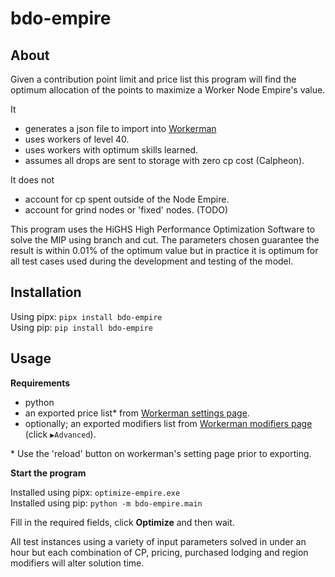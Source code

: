 # bdo-empire

## About

Given a contribution point limit and price list this program will find the
optimum allocation of the points to maximize a Worker Node Empire's value.

It
  - generates a json file to import into [Workerman][workerman]
  - uses workers of level 40.
  - uses workers with optimum skills learned.
  - assumes all drops are sent to storage with zero cp cost (Calpheon).

It does not
  - account for cp spent outside of the Node Empire.
  - account for grind nodes or 'fixed' nodes. (TODO)

This program uses the HiGHS High Performance Optimization Software to solve
the MIP using branch and cut. The parameters chosen guarantee the result is
within 0.01% of the optimum value but in practice it is optimum for all test
cases used during the development and testing of the model.

## Installation

Using pipx: `pipx install bdo-empire`  
Using pip: `pip install bdo-empire`

## Usage

**Requirements**
  - python
  - an exported price list* from [Workerman settings page][settings].
  - optionally; an exported modifiers list from [Workerman modifiers page][modifiers]
    (click `▶Advanced`).

\* Use the 'reload' button on workerman's setting page prior to exporting.

**Start the program**

Installed using pipx: `optimize-empire.exe`  
Installed using pip: `python -m bdo-empire.main`


Fill in the required fields, click **Optimize** and then wait.

All test instances using a variety of input parameters solved in under an hour
but each combination of CP, pricing, purchased lodging and region modifiers
will alter solution time.


[workerman]:https://shrddr.github.io/workerman
[settings]:https://shrddr.github.io/workerman/settings
[modifiers]:https://shrddr.github.io/workerman/modifiers
[release]:https://github.com/thell/bdo-empire/releases/latest
